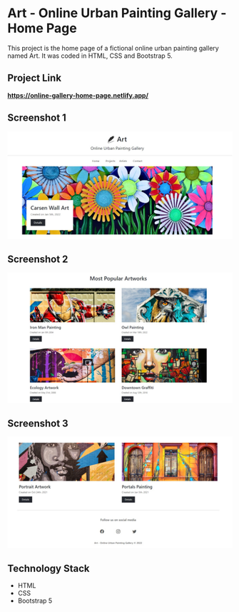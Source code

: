 # Art - Online Urban Painting Gallery - Home Page

This project is the home page of a fictional online urban painting gallery named Art. It was coded in HTML, CSS and Bootstrap 5.

## Project Link

**https://online-gallery-home-page.netlify.app/**

## Screenshot 1

![Screenshot](Screenshot_1.jpg)

## Screenshot 2

![Screenshot](Screenshot_2.jpg)

## Screenshot 3

![Screenshot](Screenshot_3.jpg)

## Technology Stack

+ HTML
+ CSS
+ Bootstrap 5
